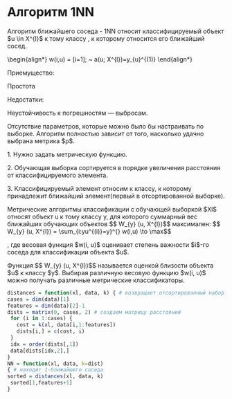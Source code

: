  <h1> Алгоритм 1NN </h1>

<p>Алгоритм ближайшего соседа - 1NN  относит классифицируемый объект $u \in X^{l}$ к тому классу , к которому относится его ближайший сосед.</p>
<p> \begin{align*}
w(i,u) = [i=1]; ~  a(u; X^{l})=y_{u}^{(1)} 
\end{align*} </p>

<p> Приемущество: </p>
<p> Простота </p>

<p> Недостатки: </p>
 <p> Неустойчивость к погрешностям — выбросам.</p> 
 <p>
     Отсутствие параметров, которые можно было бы настраивать по выборке. Алгоритм полностью зависит от того, насколько удачно выбрана
метрика $ρ$.
</p>

<p>
  1. Нужно задать метрическую функцию. </p>
  <p>2. Обучающая выборка сортируется в порядке увеличения расстояния от классифицируемого элемента. </p>
 <p> 3. Классифицируемый элемент относим к классу, к которому принадлежит ближайший элемент(первый в отсортированной выборке). 
  </p>
  
 
  <p>Метрические алгоритмы классификации с обучающей выборкой $Xl$ относят объект u к тому классу y, для которого суммарный вес ближайших обучающих объектов  $$ W_{y} (u, X^{l})$$ максимален: 
  $$ W_{y} (u, X^{l}) = \sum_{i:yu^{(i)}=y}^{} w(i,u) \to \max$$ </p>
  
  <p> , где весовая функция $w(i, u)$ оценивает степень важности $i$-го соседа для классификации объекта $u$.</p>
  
  <p> Функция $$ W_{y} (u, X^{l})$$  называется оценкой близости объекта $u$ к классу $y$. Выбирая различную весовую функцию $w(i, u)$ можно получать различные метрические классификаторы.</p>
  
  ```R
  distances = function(xl, data, k) { # возвращает отсортированный набор данных по метрике для объекта 
 cases = dim(data)[1]
 features = dim(data)[2]-1
 dists = matrix(0, cases, 2) # создаем матрицу расстояний 
   for (i in 1:cases) {
     cost = k(xl, data[i,1:features])
     dists[i,] = c(cost, i)
   }
   idx = order(dists[,1])
   data[dists[idx,2],]
 }
NN = function(xl, data, k=dist) 
 { # находит 1-ближайшего соседа 
 sorted = distances(xl, data, k)
   sorted[1,features+1]
 }
 ```

